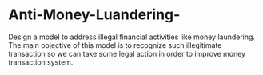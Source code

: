 # Anti-Money-Luandering-
Design a model to address illegal financial activities like money laundering. The main objective of this model is to recognize such illegitimate transaction so we can take some legal action in order to improve money transaction system.
